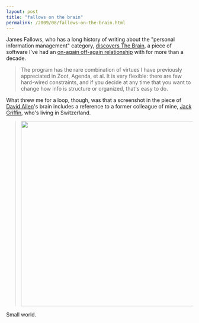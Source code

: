 ```yaml
---
layout: post
title: "fallows on the brain"
permalink: /2009/08/fallows-on-the-brain.html
---
```


<p>James Fallows, who has a long history of writing about the "personal information management" category, <a href="http://jamesfallows.theatlantic.com/archives/2009/08/my_new_favorite_software_perso.php#">discovers The Brain</a>, a piece of software I've had an <a href="http://www.theobvious.com/archive/1998/03/09.html">on-again off-again relationship</a> with for more than a decade.</p>

<blockquote>The program has the rare combination of virtues I have previously appreciated in Zoot, Agenda, et al. It is very flexible: there are few hard-wired constraints, and if you decide at any time that you want to change how info is structure or organized, that's easy to do.</blockquote>

<p>What threw me for a loop, though, was that a screenshot in the piece of <a href="http://www.davidco.com/">David Allen</a>'s brain includes a reference to a former colleague of mine, <a href="http://twitter.com/jjg72">Jack Griffin</a>, who's living in Switzerland.</p>

<blockquote><img  src="http://jamesfallows.theatlantic.com/assets_c/2009/08/DavidAllenBrain-thumb-550x428-13168.jpg" width="500" /></blockquote>

<p>Small world.</p>


